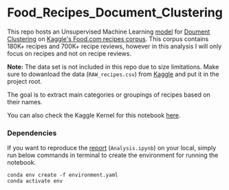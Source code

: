 # Food_Recipes_Document_Clustering
This repo hosts an Unsupervised Machine Learning [model](https://github.com/arashshams/Food_Recipes_Document_Clustering/blob/master/Analysis.ipynb) for [Doument Clustering](https://en.wikipedia.org/wiki/Document_clustering) on [Kaggle's Food.com recipes corpus](https://www.kaggle.com/datasets/shuyangli94/food-com-recipes-and-user-interactions). This corpus contains 180K+ recipes and 700K+ recipe reviews, however in this analysis I will only focus on recipes and not on recipe reviews.

**Note:** The data set is not included in this repo due to size limitations. Make sure to dowanload the data (`RAW_recipes.csv`) from [Kaggle](https://www.kaggle.com/datasets/shuyangli94/food-com-recipes-and-user-interactions) and put it in the project root.

The goal is to extract main categories or groupings of recipes based on their names.

You can also check the Kaggle Kernel for this notebook [here](https://www.kaggle.com/code/arashshamseddini/document-clustering-on-food-recipes).

### Dependencies

If you want to reproduce the [report](https://github.com/arashshams/Food_Recipes_Document_Clustering/blob/master/Analysis.ipynb) (`Analysis.ipynb`) on your local, simply run below commands in terminal to create the environment for running the notebook.

```
conda env create -f environment.yaml
conda activate env
```
